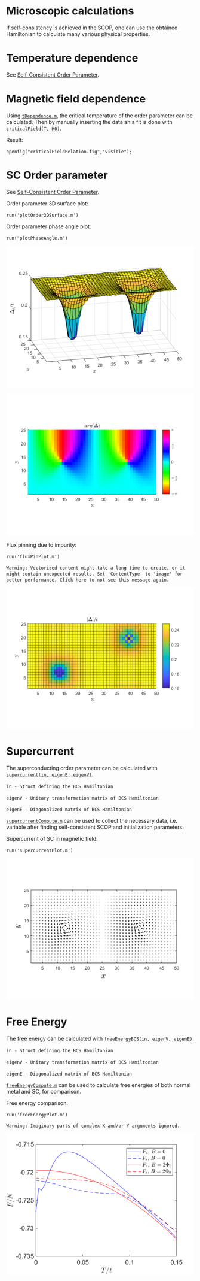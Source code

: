 # Microscopic calculations
  


If self-consistency is achieved in the SCOP, one can use the obtained Hamiltonian to calculate many various physical properties.


# Temperature dependence


See [Self-Consistent Order Parameter](..\selfconsistency\selfconsistency.md).


# Magnetic field dependence


Using [`tDependence.m`](..\selfconsistency\tDependence.m), the critical temperature of the order parameter can be calculated. Then by manually inserting the data an a fit is done with [`criticalField(T, H0)`](./criticalField.m).




Result:



```matlab:Code
openfig("criticalFieldRelation.fig","visible");
```

# SC Order parameter


See [Self-Consistent Order Parameter](..\selfconsistency\selfconsistency.md).




Order parameter 3D surface plot:



```matlab:Code
run('plotOrder3DSurface.m')
```



Order parameter phase angle plot:



```matlab:Code
run("plotPhaseAngle.m")
```


![figure_0.png](microscopic_images/figure_0.png)


![figure_1.png](microscopic_images/figure_1.png)



Flux pinning due to impurity:



```matlab:Code
run('fluxPinPlot.m')
```


```text:Output
Warning: Vectorized content might take a long time to create, or it might contain unexpected results. Set 'ContentType' to 'image' for better performance. Click here to not see this message again.
```


![figure_2.png](microscopic_images/figure_2.png)

# Supercurrent


The superconducting order parameter can be calculated with [`supercurrent(in, eigenE, eigenV)`](./supercurrent.m).




`in - Struct defining the BCS Hamiltonian`




`eigenV - Unitary transformation matrix of BCS Hamiltonian`




`eigenE - Diagonalized matrix of BCS Hamiltonian `


  


[`supercurrentCompute.m`](./supercurrentCompute.m) can be used to collect the necessary data, i.e. variable after finding self-consistent SCOP and initialization parameters.


  


Supercurrent of SC in magnetic field:



```matlab:Code
run('supercurrentPlot.m')
```


![figure_3.png](microscopic_images/figure_3.png)

# Free Energy


The free energy can be calculated with [`freeEnergyBCS(in, eigenV, eigenE)`](./freeEnergyBCS.m).




`in - Struct defining the BCS Hamiltonian`




`eigenV - Unitary transformation matrix of BCS Hamiltonian`




`eigenE - Diagonalized matrix of BCS Hamiltonian`


  


[`freeEnergyCompute.m`](./freeEnergyCompute.m) can be used to calculate free energies of both normal metal and SC, for comparison.


  


Free energy comparison:



```matlab:Code
run('freeEnergyPlot.m')
```


```text:Output
Warning: Imaginary parts of complex X and/or Y arguments ignored.
```


![figure_4.png](microscopic_images/figure_4.png)

